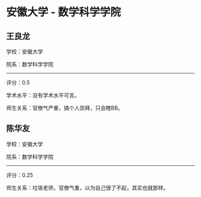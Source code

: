 # 安徽大学 - 数学科学学院

## 王良龙

学校：安徽大学

院系：数学科学学院

* * *

评分：0.5

学术水平：没有学术水平可言。

师生关系：官僚气严重，搞个人崇拜，只会瞎BB。

## 陈华友

学校：安徽大学

院系：数学科学学院

* * *

评分：0.25

师生关系：垃圾老师，官僚气重，以为自己很了不起，其实也就那样。
